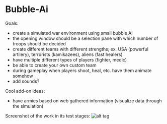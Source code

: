 Bubble-Ai
=========
Goals:
- create a simulated war environment using small bubble AI
- the opening window should be a selection pane with which number of troops should be decided
- create different teams with different strengths; ex. USA (powerful artilery), terrorists (kamikazees), aliens (fast healers)
- have multiple different types of players (fighter, medic)
- be able to create your own custom team
- during gameplay when players shoot, heal, etc. have them animate somehow
- add sounds?

Cool add-on ideas:
- have armies based on web gathered information (visualize data through the simulation)

Screenshot of the work in its test stages:
![alt tag](https://raw.github.com/mkausas/pics/pics1.png)

